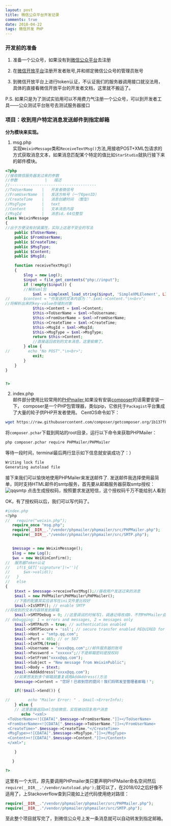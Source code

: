 ```yaml
---
layout: post
title: 微信公众平台开发记录
comments: true
date: 2018-04-22 
tags: 微信开发 PHP
---
```


### 开发前的准备
1. 准备一个公众号，如果没有到[微信公众平台][1]去注册

2. 在[微信开放平台][2]注册开发者账号,并和绑定微信公众号的管理员账号

3. 到微信开放平台上进行token认证，不认证我们的服务器调用接口就没法用，具体的直接看微信开放平台的开发者文档，这里就不搬运了。

P.S. 如果只是为了测试实验用可以不用费力气注册一个公众号，可以到开发者工具——公众测试平台账号去测试服务器接口
### 项目：收到用户特定消息发送邮件到指定邮箱
**分为模块来实现。**

1. msg.php  
	实现`WeixinMessage`类和`ReceiveTextMsg()`方法,用接收POST+XML包请求的方式获取消息文本，如果消息匹配某个特定的值比如`StarStudio`就执行接下来的邮件模块。
	
```php
<?php
//接收微信服务器发过来的参数
//参数	        |   描述
//--------------------------------------
//ToUserName	|   开发者微信号
//FromUserName	|   发送方帐号（一个OpenID）
//CreateTime	|   消息创建时间 （整型）
//MsgType	    |   text
//Content	    |   文本消息内容
//MsgId	        |   消息id，64位整型
class WeixinMessage
{
//出于方便没有封装属性，实际上这是不安全的写法
    public $ToUserName;
    public $FromUserName;
    public $CreateTime;
    public $MsgType;
    public $Content;
    public $MsgId;

    function receiveTextMsg()
    {
        $log = new Log();
        $input = file_get_contents("php://input");
        if (!empty($input)) {
        //解析xml包
            $xml = simplexml_load_string($input, 'SimpleXMLElement', LIBXML_NOCDATA);
//      $content = "你发送的文本内容为：".$xml->Content."\n<br>";
//将解析出来的key-value存储到对象
            $this->Content = $xml->Content;
            $this->ToUserName = $xml->ToUsername;
            $this->FromUserName = $xml->FromUserName;
            $this->CreateTime = $xml->CreateTime;
            $this->MsgId = $xml->MsgId;
            $this->MsgType = $xml->MsgType;
            return $this->Content;
            //直接返回收到的文本消息，这里偷懒了。
        } else {
//        echo "No POST"."\n<br>";
            exit;
        }
    }
}


?>
```
2. index.php  
邮件部分使用比较常用的[PHPmailer][3],如果没有安装[composer][4]的话需要安装一下，
composer是一个PHP包管理器，类似pip，它依托于`Packagist`平台集成了大量的轮子供PHP开发者使用。
CentOS命令如下：

```bash
wget https://raw.githubusercontent.com/composer/getcomposer.org/1b137f8bf6db3e79a38a5bc45324414a6b1f9df2/web/installer -O - -q | php -- --quiet
```
将`composer.pchar`下载到网站的root目录，运行以下命令来获取PHPMailer：

```bash
php composer.pchar require PHPMailer/PHPMailer
```
等待一段时间，terminal最后两行显示如下信息就安装成功了：）

```bash
Writing lock file
Generating autoload file
```
接下来我们可以愉快地使用PHPMailer来发送邮件了.
发送邮件我选择使用最简单，同时支持HTML邮件的smtp服务，首先要从邮箱服务器获取smtp授权：
![qqsmtp](/Users/xingwei/Desktop/temp/weixinmailer/qqsmtp.png)
点击生成授权码，按照要求发送短信，这个授权码千万不能给别人看到

OK，有了授权码以后，我们可以写代码了。

```php
#index.php
<?php  
//   require("weixin.php");
   require_once "msg.php";
   require(__DIR__."/vendor/phpmailer/phpmailer/src/PHPMailer.php");
   require(__DIR__."/vendor/phpmailer/phpmailer/src/SMTP.php");


   $message = new WeixinMessage();
   $log = new Log();
   $wx = new WeiXinConfirm();  
//	服务器Token认证
//   if($_GET['signature']!=''){
//      $wx->valid();
//   }
//   else
{
    $text = $message->receiveTextMsg();//接收用户发送过来的消息
    $mail = new PHPMailer\PHPMailer\PHPMailer();
    //下面的配置其实应该写在ini文件里比较好
    $mail->IsSMTP(); // enable SMTP
//将收到的文本内容转发到邮箱
    $mail->SMTPDebug = 0; //这里调试的时候写1，调通记得改成0，不然PHPMailer会echodebug 数据
// debugging: 1 = errors and messages, 2 = messages only
    $mail->SMTPAuth = true; // authentication enabled
    $mail->SMTPSecure = 'ssl'; // secure transfer enabled REQUIRED for QQmail
    $mail->Host = "smtp.qq.com";
    $mail->Port = 465; // or 587
    $mail->IsHTML(true);
    $mail->Username = "xxxx@qq.com";//邮件服务器的账号
    $mail->Password = "xxxxxx";//不是邮箱密码是授权码
    $mail->SetFrom("xxxx@qq.com");
    $mail->Subject = "New message from WeixinPublic";
    $mail->Body = $text;
    $mail->AddAddress("xxxx@qq.com");
    //如果想发到多个邮箱就重复调用AddAddress()方法
    $message->Content = "您好！已收到您的提问！我们将转发至管理者邮箱！";

    if(!$mail->Send()) {

//        echo "Mailer Error: " . $mail->ErrorInfo);
    } else {
    // 这里直接返回xml包给微信，实现被动回复用户消息
       echo "<xml>
 <ToUserName><![CDATA[".$message->FromUserName."]]></ToUserName>
 <FromUserName><![CDATA[".$message->ToUserName."]]></FromUserName>
 <CreateTime>".$message->CreateTime."</CreateTime>
 <MsgType><![CDATA[".$message->MsgType."]]></MsgType>
 <Content><![CDATA[".$message->Content."]]></Content>
 </xml>";

    }

   }

?> 

```
这里有一个大坑，原先要调用PHPmailer类只要声明PHPMailer命名空间然后`require(__DIR__.'/vendor/autoload.php');`就可以了，在2018/02之后好像不适用了，上Stackoverflow查到只能如上述代码使用绝对路径：

```php
require(__DIR__."/vendor/phpmailer/phpmailer/src/PHPMailer.php");
require(__DIR__."/vendor/phpmailer/phpmailer/src/SMTP.php");
```
至此整个项目就写完了，到微信公众号上发一条消息就可以自动转发到指定邮箱。




[1]: https://mp.weixin.qq.com/
[2]: https://open.weixin.qq.com
[3]: https://github.com/PHPMailer/PHPMailer
[4]: https://getcomposer.org/
[5]: https://github.com/PHPMailer/PHPMailer